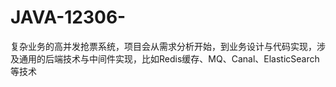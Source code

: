# JAVA-12306-
复杂业务的高并发抢票系统，项目会从需求分析开始，到业务设计与代码实现，涉及通用的后端技术与中间件实现，比如Redis缓存、MQ、Canal、ElasticSearch等技术
